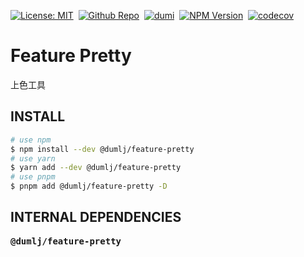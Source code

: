 <!-- This file is dynamically generated. please edit in __readme__ -->

[![License: MIT](https://img.shields.io/badge/License-MIT-4c1.svg)](https://opensource.org/licenses/MIT)&nbsp;
[![Github Repo](https://img.shields.io/badge/GITHUB-REPO-0?logo=github)](https://github.com/dumlj/dumlj-build/tree/main/@feature/feature-pretty)&nbsp;
[![dumi](https://img.shields.io/badge/docs%20by-dumi-blue)](https://dumlj.github.io/dumlj-build/docs)&nbsp;
[![NPM Version](https://badge.fury.io/js/@dumlj%2Ffeature-pretty.svg)](https://www.npmjs.com/package/@dumlj/feature-pretty)&nbsp;
[![codecov](https://codecov.io/gh/dumlj/dumlj-build/graph/badge.svg?token=ELV5W1H0C0)](https://codecov.io/gh/dumlj/dumlj-build)&nbsp;

# Feature Pretty

上色工具

## INSTALL

```bash
# use npm
$ npm install --dev @dumlj/feature-pretty
# use yarn
$ yarn add --dev @dumlj/feature-pretty
# use pnpm
$ pnpm add @dumlj/feature-pretty -D
```

## INTERNAL DEPENDENCIES

<pre>
<b>@dumlj/feature-pretty</b>

</pre>
